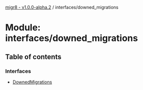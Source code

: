 [migr8 - v1.0.0-alpha.2](../README.md) / interfaces/downed_migrations

# Module: interfaces/downed_migrations

## Table of contents

### Interfaces

- [DownedMigrations](../interfaces/interfaces_downed_migrations.DownedMigrations.md)
